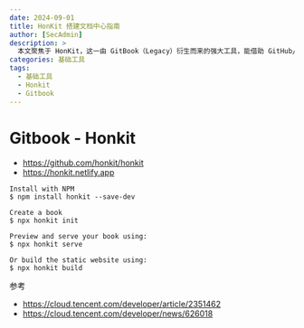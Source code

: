 ```yaml
---
date: 2024-09-01
title: HonKit 搭建文档中心指南
author: [SecAdmin]
description: >
  本文聚焦于 HonKit，这一由 GitBook（Legacy）衍生而来的强大工具，能借助 GitHub/Git 和 Markdown（或 AsciiDoc）构建精美书籍、文档。详细介绍其安装步骤，如通过 NPM 安装依赖、初始化项目等，同时提供创建书籍、预览、构建静态网站的操作指令。
categories: 基础工具
tags:
  - 基础工具
  - Honkit
  - Gitbook
---
```


# Gitbook - Honkit

- https://github.com/honkit/honkit
- https://honkit.netlify.app

```
Install with NPM
$ npm install honkit --save-dev

Create a book
$ npx honkit init

Preview and serve your book using:
$ npx honkit serve

Or build the static website using:
$ npx honkit build
```

参考
* https://cloud.tencent.com/developer/article/2351462
* https://cloud.tencent.com/developer/news/626018

